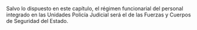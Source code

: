 Salvo lo dispuesto en este capítulo, el régimen funcionarial del personal integrado en las Unidades Policía Judicial será el de las Fuerzas y Cuerpos de Seguridad del Estado.
